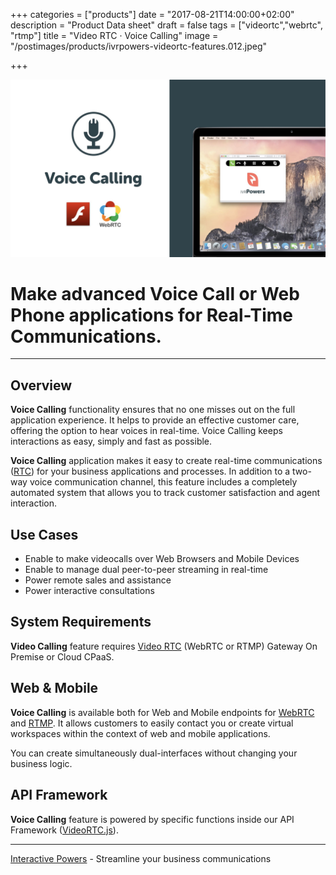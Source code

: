 +++
categories = ["products"]
date = "2017-08-21T14:00:00+02:00"
description = "Product Data sheet"
draft = false
tags = ["videortc","webrtc", "rtmp"]
title = "Video RTC · Voice Calling"
image = "/postimages/products/ivrpowers-videortc-features.012.jpeg"

+++

![VideoRTC Voice Calling](/postimages/products/ivrpowers-videortc-features.013.jpeg)

#	Make advanced Voice Call or Web Phone applications for Real-Time Communications.
---

## Overview

**Voice Calling** functionality ensures that no one misses out on the full application experience. It helps to provide an effective customer care, offering the option to hear voices in real-time. Voice Calling keeps interactions as easy, simply and fast as possible.

**Voice Calling** application makes it easy to create real-time communications ([RTC](http://blog.ivrpowers.com/post/technologies/what-is-rtc/)) for your business applications and processes. In addition to a two-way voice communication channel, this feature includes a completely automated system that allows you to track customer satisfaction and agent interaction.

## Use Cases

* Enable to make videocalls over Web Browsers and Mobile Devices
* Enable to manage dual peer-to-peer streaming in real-time
* Power remote sales and assistance
* Power interactive consultations
	
## System Requirements

**Video Calling** feature requires [Video RTC](http://blog.ivrpowers.com/post/products/video-rtc/) (WebRTC or RTMP) Gateway On Premise or Cloud CPaaS.

## Web & Mobile

**Voice Calling** is available both for Web and Mobile endpoints for [WebRTC](http://blog.ivrpowers.com/post/technologies/what-is-webrtc/) and [RTMP](http://blog.ivrpowers.com/post/technologies/what-is-rtmp/). It allows customers to easily contact you or create virtual workspaces within the context of web and mobile applications.

You can create simultaneously dual-interfaces without changing your business logic.

## API Framework

**Voice Calling** feature is powered by specific functions inside our API Framework ([VideoRTC.js](http://blog.ivrpowers.com/post/development/introducing-videortcjs-developers/)).

---
[Interactive Powers](http://www.ivrpowers.com/) - Streamline your business communications


